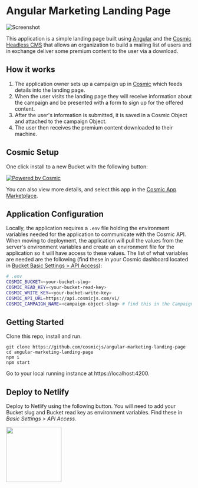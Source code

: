# Angular Marketing Landing Page
![Screenshot](https://imgix.cosmicjs.com/33f05e90-0749-11eb-ae60-6dcb8c7018a0-landing-page-3.png?w=1200&auto=format)

This application is a simple landing page built using [Angular](https://angular.io/) and the [Cosmic Headless CMS](https://www.cosmicjs.com/) that allows an organization to build a mailing list of users and in exchange deliver some premium content to the user via a download.

## How it works
1. The application owner sets up a campaign up in [Cosmic](https://www.cosmicjs.com/) which feeds details into the landing page.
2. When the user visits the landing page they will receive information about the campaign and be presented with a form to sign up for the offered content.
3. After the user's information is submitted, it is saved in a Cosmic Object and attached to the campaign Object.
4. The user then receives the premium content downloaded to their machine.

## Cosmic Setup
One click install to a new Bucket with the following button:

[![Powered by Cosmic](https://web-assets.cosmicjs.com/images/powered-by-cosmic.svg)](https://app.cosmicjs.com/add-bucket?import_bucket=5f52a4e110dbb60008716d5f)

You can also view more details, and select this app in the [Cosmic App Marketplace](https://www.cosmicjs.com/apps/angular-marketing-landing-page).

## Application Configuration

Locally, the application requires a `.env` file holding the environment variables needed for the application to communicate with the Cosmic API. When moving to deployment, the application will pull the values from the server's environment variables and create an environment file for the application so it will have access to these values. The list of what variables are needed are the following (find these in your Cosmic dashboard located in [Bucket Basic Settings > API Access](https://app.cosmicjs.com/login)):

```bash
# .env
COSMIC_BUCKET=<your-bucket-slug>
COSMIC_READ_KEY=<your-bucket-read-key>
COSMIC_WRITE_KEY=<your-bucket-write-key>
COSMIC_API_URL=https://api.cosmicjs.com/v1/
COSMIC_CAMPAIGN_NAME=<campaign-object-slug> # find this in the Campaigns > My First Campaign in the Cosmic Dashboard
```
## Getting Started
Clone this repo, install and run.
```
git clone https://github.com/cosmicjs/angular-marketing-landing-page
cd angular-marketing-landing-page
npm i
npm start
```
Go to your local running instance at https://localhost:4200.

## Deploy to Netlify
Deploy to Netlify using the following button. You will need to add your Bucket slug and Bucket read key as environment variables. Find these in <i>Basic Settings &gt; API Access.</i>

<a href="https://app.netlify.com/start/deploy?repository=https://github.com/cosmicjs/angular-marketing-landing-page" rel="noopener noreferrer" target="_blank"><img src="https://cdn.cosmicjs.com/787493f0-c064-11ea-9a05-6f8a16b0b14c-deploy-button.svg" style="width: 150px;"></a>
